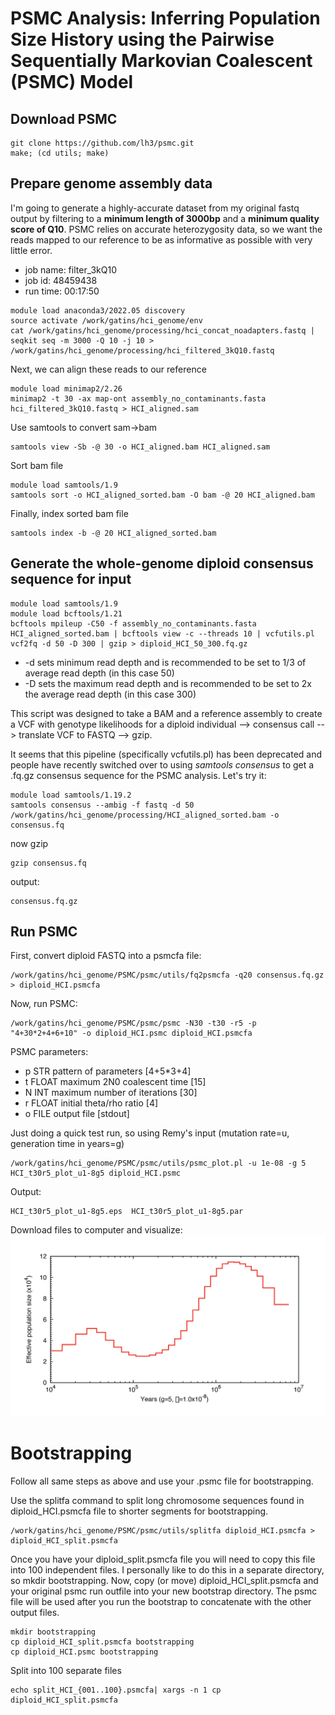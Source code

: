 # PSMC Analysis: Inferring Population Size History using the Pairwise Sequentially Markovian Coalescent (PSMC) Model

## Download PSMC
```
git clone https://github.com/lh3/psmc.git
make; (cd utils; make)
```

## Prepare genome assembly data
I'm going to generate a highly-accurate dataset from my original fastq output by filtering to a **minimum length of 3000bp** and a **minimum quality score of Q10**. PSMC relies on accurate heterozygosity data, so we want the reads mapped to our reference to be as informative as possible with very little error.
- job name: filter_3kQ10
- job id: 48459438
- run time: 00:17:50
```
module load anaconda3/2022.05 discovery
source activate /work/gatins/hci_genome/env
cat /work/gatins/hci_genome/processing/hci_concat_noadapters.fastq | seqkit seq -m 3000 -Q 10 -j 10 > /work/gatins/hci_genome/processing/hci_filtered_3kQ10.fastq
```
Next, we can align these reads to our reference
```
module load minimap2/2.26
minimap2 -t 30 -ax map-ont assembly_no_contaminants.fasta hci_filtered_3kQ10.fastq > HCI_aligned.sam
```
Use samtools to convert sam->bam
```
samtools view -Sb -@ 30 -o HCI_aligned.bam HCI_aligned.sam
```
Sort bam file
```
module load samtools/1.9
samtools sort -o HCI_aligned_sorted.bam -O bam -@ 20 HCI_aligned.bam
```
Finally, index sorted bam file
```
samtools index -b -@ 20 HCI_aligned_sorted.bam
```

## Generate the whole-genome diploid consensus sequence for input
```
module load samtools/1.9
module load bcftools/1.21
bcftools mpileup -C50 -f assembly_no_contaminants.fasta HCI_aligned_sorted.bam | bcftools view -c --threads 10 | vcfutils.pl vcf2fq -d 50 -D 300 | gzip > diploid_HCI_50_300.fq.gz
```
- -d sets minimum read depth and is recommended to be set to 1/3 of average read depth (in this case 50)
- -D sets the maximum read depth and is recommended to be set to 2x the average read depth (in this case 300)

This script was designed to take a BAM and a reference assembly to create a VCF with genotype likelihoods for a diploid individual --> consensus call --> translate VCF to FASTQ --> gzip.

It seems that this pipeline (specifically vcfutils.pl) has been deprecated and people have recently switched over to using *samtools consensus* to get a .fq.gz consensus sequence for the PSMC analysis. Let's try it:
```
module load samtools/1.19.2
samtools consensus --ambig -f fastq -d 50 /work/gatins/hci_genome/processing/HCI_aligned_sorted.bam -o consensus.fq
```
now gzip
```
gzip consensus.fq
```
output:
```
consensus.fq.gz
```

## Run PSMC
First, convert diploid FASTQ into a psmcfa file:
```
/work/gatins/hci_genome/PSMC/psmc/utils/fq2psmcfa -q20 consensus.fq.gz > diploid_HCI.psmcfa
```
Now, run PSMC:
```
/work/gatins/hci_genome/PSMC/psmc/psmc -N30 -t30 -r5 -p "4+30*2+4+6+10" -o diploid_HCI.psmc diploid_HCI.psmcfa
```
PSMC parameters:
- p STR pattern of parameters [4+5*3+4]
- t FLOAT maximum 2N0 coalescent time [15]
- N INT maximum number of iterations [30]
- r FLOAT initial theta/rho ratio [4]
- o FILE output file [stdout]

Just doing a quick test run, so using Remy's input (mutation rate=u, generation time in years=g)
```
/work/gatins/hci_genome/PSMC/psmc/utils/psmc_plot.pl -u 1e-08 -g 5 HCI_t30r5_plot_u1-8g5 diploid_HCI.psmc
```
Output:
```
HCI_t30r5_plot_u1-8g5.eps  HCI_t30r5_plot_u1-8g5.par
```
Download files to computer and visualize:
![plot](photos/PSMC_HCI_10e8_g5.png)

# Bootstrapping
Follow all same steps as above and use your .psmc file for bootstrapping.

Use the splitfa command to split long chromosome sequences found in diploid_HCI.psmcfa file to shorter segments for bootstrapping.
```
/work/gatins/hci_genome/PSMC/psmc/utils/splitfa diploid_HCI.psmcfa > diploid_HCI_split.psmcfa
```
Once you have your diploid_split.psmcfa file you will need to copy this file into 100 independent files. I personally like to do this in a separate directory, so mkdir bootstrapping. Now, copy (or move) diploid_HCI_split.psmcfa and your original psmc run outfile into your new bootstrap directory. The psmc file will be used after you run the bootstrap to concatenate with the other output files.
```
mkdir bootstrapping
cp diploid_HCI_split.psmcfa bootstrapping
cp diploid_HCI.psmc bootstrapping
```
Split into 100 separate files
```
echo split_HCI_{001..100}.psmcfa| xargs -n 1 cp diploid_HCI_split.psmcfa
```
